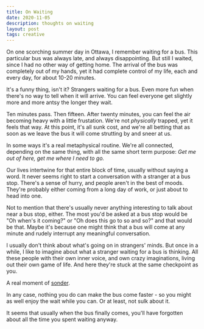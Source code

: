 ```yaml
---
title: On Waiting
date: 2020-11-05
description: thoughts on waiting
layout: post
tags: creative
---
```


On one scorching summer day in Ottawa, I remember waiting for a bus. This particular bus was always late, and always disappointing. But still I waited, since I had no other way of getting home. The arrival of the bus was completely out of my hands, yet it had complete control of my life, each and every day, for about 10-20 minutes. 

It's a funny thing, isn't it? Strangers waiting for a bus. Even more fun when there's no way to tell when it will arrive. You can feel everyone get slightly more and more antsy the longer they wait.

Ten minutes pass. Then fifteen. After twenty minutes, you can feel the air becoming heavy with a little frustation. We're not *physically* trapped, yet it feels that way. 
At this point, it's all sunk cost, and we're all betting that as soon as we leave the bus it will come strutting by and sneer at us.

In some ways it's a real metaphysical routine. We're all connected, depending on the same thing, with all the same short term purpose: *Get me out of here, get me where I need to go.* 

Our lives intertwine for that entire block of time, usually without saying a word. It never seems right to start a conversation with a stranger at a bus stop. There's a sense of hurry, and people aren't in the best of moods. They're probably either coming from a long day of work, or just about to head into one.

Not to mention that there's usually never anything interesting to talk about near a bus stop, either. The most you'd be asked at a bus stop would be "Oh when's it coming?" or "Oh does this go to so and so?" and that would be that. Maybe it's because one might think that a bus will come at any minute and rudely interrupt any meaningful conversation. 

I usually don't think about what's going on in strangers' minds. But once in a while, I like to imagine about what a stranger waiting for a bus is thinking. All these people with their own inner voice, and own crazy imaginations, living out their own game of life. And here they're stuck at the same checkpoint as you. 

A real moment of [sonder](https://en.wiktionary.org/wiki/sonder).

In any case, nothing you do can make the bus come faster - so you might as well enjoy the wait while you can. Or at least, not sulk about it.

It seems that usually when the bus finally comes, you'll have forgotten about all the time you spent waiting anyway.
